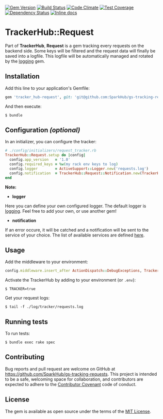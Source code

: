 [![Gem Version](https://badge.fury.io/rb/gs-tracking-requests.svg)](http://badge.fury.io/rb/gs-tracking-requests)
[![Build Status](https://travis-ci.org/SparkHub/gs-tracking-requests.svg?branch=master)](https://travis-ci.org/SparkHub/gs-tracking-requests)
[![Code Climate](https://codeclimate.com/github/SparkHub/gs-tracking-requests/badges/gpa.svg)](https://codeclimate.com/github/SparkHub/gs-tracking-requests)
[![Test Coverage](https://codeclimate.com/github/SparkHub/gs-tracking-requests/badges/coverage.svg)](https://codeclimate.com/github/SparkHub/gs-tracking-requests/coverage)
[![Dependency Status](https://gemnasium.com/SparkHub/gs-tracking-requests.svg)](https://gemnasium.com/SparkHub/gs-tracking-requests)
[![Inline docs](http://inch-ci.org/github/SparkHub/gs-tracking-requests.svg)](http://inch-ci.org/github/SparkHub/gs-tracking-requests)

# TrackerHub::Request

Part of __TrackerHub__, __Request__ is a gem tracking every requests on the backend side. Some keys will be filtered and the request data will finally be saved into a logfile. This logfile will be automatically managed and rotated by the [logging](https://github.com/TwP/logging) gem.

## Installation

Add this line to your application's Gemfile:

```ruby
gem 'tracker_hub-request', git: 'git@github.com:SparkHub/gs-tracking-requests.git'
```

And then execute:

    $ bundle

## Configuration _(optional)_

In an initializer, you can configure the tracker:

```ruby
# ./config/initializers/request_tracker.rb
TrackerHub::Request.setup do |config|
  config.app_version   = '1.0'
  config.required_keys = %w(my rack env keys to log)
  config.logger        = ActiveSupport::Logger.new('requests.log')
  config.notification  = TrackerHub::Request::Notification.new(TrackerHub::Request::Notification::HipChat.new('my_token', 'my_room', 'my_username'))
end
```

__Note:__

- __logger__

Here you can define your own configured logger. The default logger is [logging](https://github.com/TwP/logging). Feel free to add your own, or use another gem!

- __notification__

If an error occure, it will be catched and a notification will be sent to the service of your choice. The list of available services are defined [here](https://github.com/SparkHub/gs-tracking-requests/tree/master/lib/tracker_hub/request/notification).

## Usage

Add the middleware to your environment:

```ruby
config.middleware.insert_after ActionDispatch::DebugExceptions, TrackerHub::Request::Middleware
```

Activate the TrackerHub by adding to your environment (or `.env`):

    $ TRACKER=true

Get your request logs:

    $ tail -f ./log/tracker/requests.log

## Running tests

To run tests:

    $ bundle exec rake spec

## Contributing

Bug reports and pull request are welcome on GitHub at https://github.com/SparkHub/gs-tracking-requests. This project is intended to be a safe, welcoming space for collaboration, and contributors are expected to adhere to the [Contributor Covenant](http://contributor-covenant.org) code of conduct.


## License

The gem is available as open source under the terms of the [MIT License](http://opensource.org/licenses/MIT).
